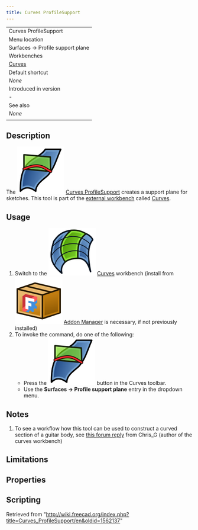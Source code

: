 ```yaml
---
title: Curves ProfileSupport
---
```


|                                                |
| ---------------------------------------------- |
| Curves ProfileSupport                          |
| Menu location                                  |
| Surfaces → Profile support plane               |
| Workbenches                                    |
| [Curves](/Curves_Workbench "Curves Workbench") |
| Default shortcut                               |
| _None_                                         |
| Introduced in version                          |
| -                                              |
| See also                                       |
| _None_                                         |
|                                                |

## Description

The ![](/src/assets/images/Curves_ProfileSupport.svg) [Curves ProfileSupport](/Curves_ProfileSupport "Curves ProfileSupport") creates a support plane for sketches. This tool is part of the [external workbench](/External_workbenches "External workbenches") called [Curves](/Curves_Workbench "Curves Workbench").

## Usage

1. Switch to the ![](/src/assets/images/Curves_workbench_icon.svg) [Curves](/Curves_Workbench "Curves Workbench") workbench (install from ![](/src/assets/images/Std_AddonMgr.svg) [Addon Manager](/Std_AddonMgr "Std AddonMgr") is necessary, if not previously installed)
2. To invoke the command, do one of the following:
   - Press the ![](/src/assets/images/Curves_ProfileSupport.svg) button in the Curves toolbar.
   - Use the **Surfaces → Profile support plane** entry in the dropdown menu.

## Notes

1. To see a workflow how this tool can be used to construct a curved section of a guitar body, see [this forum reply](https://forum.freecadweb.org/viewtopic.php?f=3&t=22675&start=90#p203978) from Chris_G (author of the curves workbench)

## Limitations

## Properties

## Scripting

Retrieved from "<http://wiki.freecad.org/index.php?title=Curves_ProfileSupport/en&oldid=1562137>"
